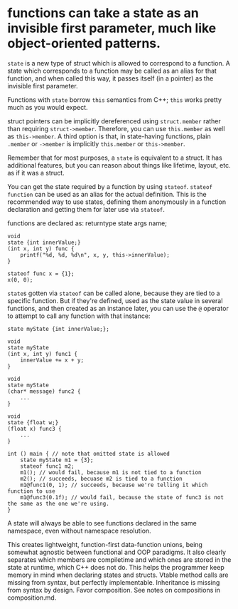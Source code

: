 # functions can take a state as an invisible first parameter, much like object-oriented patterns.

`state` is a new type of struct which is allowed to correspond to a function. A state which corresponds to a function may be called as an alias for that function, and when called this way, it passes itself (in a pointer) as the invisible first parameter.

Functions with `state` borrow `this` semantics from C++; `this` works pretty much as you would expect.

struct pointers can be implicitly dereferenced using `struct.member` rather than requiring  `struct->member`. Therefore, you can use `this.member` as well as `this->member`. A third option is that, in state-having functions, plain `.member` or `->member` is implicitly `this.member` or `this->member`.

Remember that for most purposes, a `state` is equivalent to a struct. It has additional features, but you can reason about things like lifetime, layout, etc. as if it was a struct.

You can get the state required by a function by using `stateof`. `stateof function` can be used as an alias for the actual definition. This is the recommended way to use states, defining them anonymously in a function declaration and getting them for later use via `stateof`.

functions are declared as:
returntype state args name;

    void
    state {int innerValue;}
    (int x, int y) func {
        printf("%d, %d, %d\n", x, y, this->innerValue);
    }

    stateof func x = {1};
    x(0, 0);

`state`s gotten via `stateof` can be called alone, because they are tied to a specific function. But if they're defined, used as the state value in several functions, and then created as an instance later, you can use the `@` operator to attempt to call any function with that instance:

    state myState {int innerValue;};

    void
    state myState
    (int x, int y) func1 {
        innerValue += x + y;
    }

    void
    state myState
    (char* message) func2 {
        ...
    }

    void
    state {float w;}
    (float x) func3 {
        ...
    }

    int () main { // note that omitted state is allowed
        state myState m1 = {3};
        stateof func1 m2;
        m1(); // would fail, because m1 is not tied to a function
        m2(); // succeeds, becuase m2 is tied to a function
        m1@func1(0, 1); // succeeds, because we're telling it which function to use
        m1@func3(0.1f); // would fail, because the state of func3 is not the same as the one we're using.
    }

A state will always be able to see functions declared in the same namespace, even without namespace resolution.

This creates lightweight, function-first data-function unions, being somewhat agnostic between functional and OOP paradigms.
It also clearly separates which members are compiletime and which ones are stored in the state at runtime, which C++ does not do. This helps the programmer keep memory in mind when declaring states and structs.
Vtable method calls are missing from syntax, but perfectly implementable.
Inheritance is missing from syntax by design. Favor composition. See notes on compositions in composition.md.

